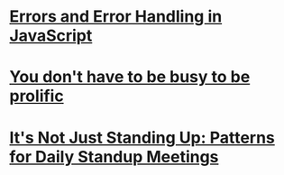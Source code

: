 # [Errors and Error Handling in JavaScript](https://blog.bitsrc.io/errors-and-error-handling-in-javascript-52d448b8183d)

# [You don't have to be busy to be prolific](https://thesephist.com/posts/momentum/)

# [It's Not Just Standing Up: Patterns for Daily Standup Meetings](https://www.martinfowler.com/articles/itsNotJustStandingUp.html)
